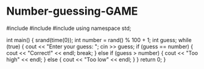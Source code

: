 # Number-guessing-GAME
#include <iostream>
#include <cstdlib>
#include <ctime>
using namespace std;

int main() {
    srand(time(0));
    int number = rand() % 100 + 1;
    int guess;
    while (true) {
        cout << "Enter your guess: ";
        cin >> guess;
        if (guess == number) {
            cout << "Correct!" << endl;
            break;
        } else if (guess > number) {
            cout << "Too high" << endl;
        } else {
            cout << "Too low" << endl;
        }
    }
    return 0;
}
